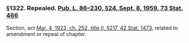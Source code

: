 ### §1322. Repealed. [Pub. L. 86–230, §24, Sept. 8, 1959, 73 Stat. 466](/statviewer.htm?volume=73&page=466) ###

Section, act [Mar. 4, 1923, ch. 252, title II, §217, 42 Stat. 1473](/statviewer.htm?volume=42&page=1473), related to amendment or repeal of chapter.